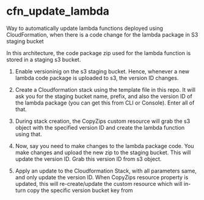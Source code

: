 # cfn_update_lambda
Way to automatically update lambda functions deployed using CloudFormation, when there is a code change for the lambda package in S3 staging bucket

In this architecture, the code package zip used for the lambda function is stored in a staging s3 bucket.


1. Enable versioninig on the s3 staging bucket. Hence, whenever a new lambda code package is uploaded to s3,
   the version ID changes.

2. Create a Cloudformation stack using the template file in this repo. It will ask you for the staging bucket name,
   prefix, and also the version ID of the lambda package (you can get this from CLI or Console). Enter all of that.

3. During stack creation, the CopyZips custom resource will grab the s3 object with the specified version ID and create
   the lambda function using that.

4. Now, say you need to make changes to the lambda package code. You make changes and upload the new zip to the staging
   bucket. This will update the version ID. Grab this version ID from s3 object.

5. Apply an update to the Cloudformation Stack, with all parameters same, and only update the version ID. When CopyZips
   resource property is updated, this will re-create/update the custom resource which will in-turn copy the specific
   version bucket key from

